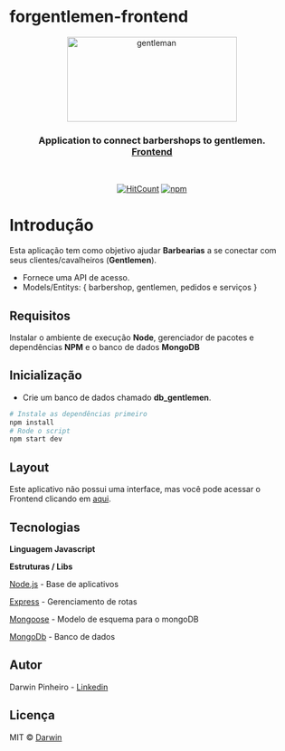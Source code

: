 # forgentlemen-frontend
<p align="center">
  <img src="https://i.ibb.co/3pCffDP/logo2-1.png" height="150" width="300" alt="gentleman" />
</p>

<h3 align="center">
  Application to connect barbershops to gentlemen.<br>
  <a href="https://github.com/d4rwln/forgentlemen-mobile">Frontend</a>
</h3>

<br>

<div align="center">

[![HitCount](https://hits.dwyl.com/d4rwln/forgentlemen-backend.svg)](http://hits.dwyl.com/d4rwln/forgentlemen-backend)
[![npm](https://img.shields.io/npm/v/npm?style=flat-square)]()


</div>


# Introdução

Esta aplicação tem como objetivo ajudar **Barbearias** a se conectar com seus clientes/cavalheiros (**Gentlemen**). 
- Fornece uma API de acesso.
- Models/Entitys: 
 { barbershop, gentlemen, pedidos e serviços }  

## Requisitos
Instalar o ambiente de execução **Node**, gerenciador de pacotes e dependências **NPM** e o banco de dados **MongoDB**

## Inicialização

- Crie um banco de dados chamado **db_gentlemen**.

```bash
# Instale as dependências primeiro
npm install
# Rode o script
npm start dev
 ```




## Layout


Este aplicativo não possui uma interface, mas você pode acessar o Frontend clicando em [aqui](https://github.com/d4rwln/forgentlemen-mobile).

## Tecnologias
**Linguagem Javascript**

**Estruturas / Libs**

[Node.js](https://nodejs.org/en/) - Base de aplicativos

[Express](https://expressjs.com/) - Gerenciamento de rotas

[Mongoose](https://mongoosejs.com/) - Modelo de esquema para o mongoDB

[MongoDb](https://www.mongodb.com/) - Banco de dados

## Autor
Darwin Pinheiro - [Linkedin]()

## Licença

MIT © [Darwin](https://github.com/d4rwln)
